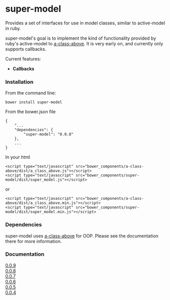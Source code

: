 # super-model

Provides a set of interfaces for use in model classes, similar to active-model in ruby.

super-model's goal is to implement the kind of functionality provided by ruby's active-model to
[a-class-above](https://github.com/pedago/a-class-above).  It is very early on, and currently
only supports callbacks. 

Current features:

 * **Callbacks**

### Installation

From the command line:
    
    bower install super-model

From the bower.json file
    
    {
	    "...
	    "dependencies": {
	        "super-model": "0.0.8"
	    },
		...
	}
	
In your html

	<script type="text/javascript" src="bower_components/a-class-above/dist/a_class_above.js"></script>
    <script type="text/javascript" src="bower_components/super-model/dist/super_model.js"></script>
or

	<script type="text/javascript" src="bower_components/a-class-above/dist/a_class_above.min.js"></script>
    <script type="text/javascript" src="bower_components/super-model/dist/super_model.min.js"></script>

### Dependencies

super-model uses [a-class-above](https://github.com/pedago/a-class-above) for OOP.  Please see the documentation
there for more information.

### Documentation

[0.0.9](http://www.pedago.com/super-model/docs/0.0.9)  
[0.0.8](http://www.pedago.com/super-model/docs/0.0.8)  
[0.0.7](http://www.pedago.com/super-model/docs/0.0.7)  
[0.0.6](http://www.pedago.com/super-model/docs/0.0.6)  
[0.0.5](http://www.pedago.com/super-model/docs/0.0.5)  
[0.0.4](http://www.pedago.com/super-model/docs/0.0.4)  

